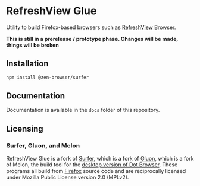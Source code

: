 # RefreshView Glue

Utility to build Firefox-based browsers such as [RefreshView Browser](https://refreshview.com).

**This is still in a prerelease / prototype phase. Changes will be made, things will be broken**

## Installation

```sh
npm install @zen-browser/surfer
```

## Documentation

Documentation is available in the `docs` folder of this repository.

## Licensing

### Surfer, Gluon, and Melon

RefreshView Glue is a fork of [Surfer](https://github.com/zen-browser/surfer), which is a fork of [Gluon](https://github.com/pulse-browser/gluon), which is a fork of Melon, the build tool for the [desktop version of Dot Browser](https://github.com/dothq/browser-desktop). These programs all build from [Firefox](https://hg.mozilla.org/mozilla-central/file/tip/LICENSE) source code and are reciprocally licensed under Mozilla Public License version 2.0 (MPLv2).
